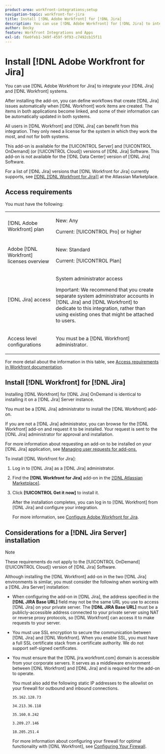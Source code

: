 ```yaml
---
product-area: workfront-integrations;setup
navigation-topic: workfront-for-jira
title: Install [!DNL Adobe Workfront] for [!DNL Jira]
description: You can use [!DNL Adobe Workfront] for [!DNL Jira] to integrate your [!DNL Jira] and [!DNL Workfront] systems.
author: Becky
feature: Workfront Integrations and Apps
exl-id: f6e0feb1-349f-459f-9f93-c7492cb15f11
---
```

# Install [!DNL Adobe Workfront for Jira]

You can use [!DNL Adobe Workfront for Jira] to integrate your [!DNL Jira] and [!DNL Workfront] systems.

After installing the add-on, you can define workflows that create [!DNL Jira] issues automatically when [!DNL Workfront] work items are created. The items in both applications become linked, and some of their information can be automatically updated in both systems. 

All users in [!DNL Workfront] and [!DNL Jira] can benefit from this integration. They only need a license for the system in which they work the most, and not for both systems. 

This add-on is available for the [!UICONTROL Server] and [!UICONTROL OnDemand] (or [!UICONTROL Cloud]) versions of [!DNL Jira] Software. This add-on is not available for the [!DNL Data Center] version of [!DNL Jira] Software.

For a list of [!DNL Jira] versions that [!DNL Workfront for Jira] currently supports, see [[!DNL [!DNL Workfront for Jira]]](https://marketplace.atlassian.com/apps/1218653/workfront-for-jira?hosting=cloud&tab=overview) at the Atlassian Marketplace.

## Access requirements

You must have the following:

<table style="table-layout:auto"> 
 <col> 
 <col> 
 <tbody> 
  <tr> 
   <td role="rowheader">[!DNL Adobe Workfront] plan</td> 
   <td> 
   <p>New: Any</p>
   <p>Current: [!UICONTROL Pro] or higher</p> </td> 
  </tr> 
  <tr> 
   <td role="rowheader">Adobe [!DNL Workfront] licenses overview</td> 
   <td> 
   <p>New: Standard</p>
   <p>Current: [!UICONTROL Plan]</p></td> 
  </tr> 
  <tr> 
   <td role="rowheader">[!DNL Jira] access</td> 
   <td> <p>System administrator access</p> <p>Important:  We recommend that you create separate system administrator accounts in [!DNL Jira] and [!DNL Workfront] to dedicate to this integration, rather than using existing ones that might be attached to users.</p> </td> 
  </tr> 
  <tr> 
   <td role="rowheader">Access level configurations</td> 
   <td><p>You must be a [!DNL Workfront] administrator.</p></td> 
  </tr> 
 </tbody> 
</table>

For more detail about the information in this table, see [Access requirements in Workfront documentation](/help/quicksilver/administration-and-setup/add-users/access-levels-and-object-permissions/access-level-requirements-in-documentation.md).

## Install [!DNL Workfront] for [!DNL Jira]

Installing [!DNL Workfront] for [!DNL Jira] OnDemand is identical to installing it on a [!DNL Jira] Server instance.

You must be a [!DNL Jira] administrator to install the [!DNL Workfront] add-on.

If you are not a [!DNL Jira] administrator, you can browse for the [!DNL Workfront] add-on and request it to be installed. Your request is sent to the [!DNL Jira] administrator for approval and installation. 

For more information about requesting an add-on to be installed on your [!DNL Jira] application, see [Managing user requests for add-ons.](https://confluence.atlassian.com/upm/managing-user-requests-for-add-ons-781394968.html)

To install [!DNL Workfront for Jira]:

1. Log in to [!DNL Jira] as a [!DNL Jira] administrator.
1. Find the **[!DNL Workfront for Jira]** add-on in the [[!DNL Atlassian Marketplace]](https://marketplace.atlassian.com/apps/1218653/workfront-for-jira?hosting=cloud&tab=overview).

1. Click **[!UICONTROL Get it now]** to install it.

   After the installation completes, you can log in to [!DNL Workfront] from [!DNL Jira] and configure your integration.

   For more information, see [Configure Adobe Workfront for Jira](../../workfront-integrations-and-apps/use-workfront-with-jira/configure-workfront-for-jira.md).

## Considerations for a [!DNL Jira Server] installation

>[!NOTE]
>
>These requirements do not apply to the [!UICONTROL OnDemand] ([!UICONTROL Cloud]) version of [!DNL Jira] Software.

Although installing the [!DNL Workfront] add-on in the two [!DNL Jira] environments is similar, you must consider the following when working with a [!DNL Jira Server] installation:

* When configuring the add-on in [!DNL Jira], the address specified in the **[!DNL JIRA Base URL]** field may not be the same URL you use to access [!DNL Jira] on your private server. The **[!DNL JIRA Base URL]** must be a publicly-accessible address connected to your private server using NAT or reverse proxy protocols, so [!DNL Workfront] can access it to make requests to your server.  

* You must use SSL encryption to secure the communication between [!DNL Jira] and [!DNL Workfront]. When you enable SSL, you must have a full SSL certificate stack from a certificate authority. We do not support self-signed certificates. 
* You must ensure that the [!DNL jira.workfront.com] domain is accessible from your corporate servers. It serves as a middleware environment between [!DNL Workfront] and [!DNL Jira] and is required for the add-on to operate.

   You must also add the following static IP addresses to the allowlist on your firewall for outbound and inbound connections.

   `35.162.128.73`

   `34.213.36.118`

   `35.160.0.242`

   `3.209.27.146`

   `18.205.251.4`

   For more information about configuring your firewall for optimal functionality with [!DNL Workfront], see [Configuring Your Firewall](../../administration-and-setup/get-started-wf-administration/configure-your-firewall.md).
